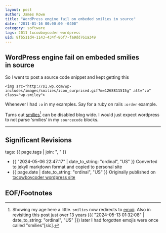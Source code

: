 ```yaml
---
layout: post
author: James Rowe
title: "WordPress engine fail on embeded smilies in source"
date: "2011-01-16 00:00:00 -0400"
category: software
tags: 2011 txcowboycoder wordpress
uid: 8fb511d4-1143-434f-86f7-fa9dd761a349
---
```


## WordPress engine fail on embeded smilies in source

So I went to post a source code snippet and kept getting this

```
<img src="http://s1.wp.com/wp-includes/images/smilies/icon_surprised.gif?m=1268811515g" alt=":o" class="wp-smiley">
```

Whenever I had `:o` in my examples. Say for a ruby on rails `:order` example.

Turns out [smilies](http://en.support.wordpress.com/smilies/)[^emojii] can be disabled blog wide. I would just expect wordpress to not parse ‘smilies’ in my `sourcecode` blocks.

---

## Significant Revisions

tags: {{ page.tags | join: ", " }} <!-- todo move this somewhere -->

- {{ "2024-05-06 22:47:17" | date_to_string: "ordinal", "US" }} Converted to jekyll markdown format and copied to personal site
- {{ page.date | date_to_string: "ordinal", "US" }} Originally published on [txcowboycoder wordpress site](https://txcowboycoder.wordpress.com/2011/01/16/wordpress-engine-fail-on-embeded-smilies-in-source/)

## EOF/Footnotes

[^emojii]: Showing my age here a little. `smilies` now redirects to [emoji](https://wordpress.com/support/emoji/). Also in revisiting this post just over 13 years ({{ "2024-05-13 01:32:08" | date_to_string: "ordinal", "US" }}) later I had forgotten emojis were once called "smilies"\[sic\].

[^draft]: Initial `md` Generated using <https://github.com/jsr6720/wordpress-html-scraper-to-md>

    Original Wordpress categories: ['Misc']

    Original Wordpress tags: "Misc", "parse", "smilies", "wordpress engine"

    Original Wordpress comments: <a href="https://txcowboycoder.wordpress.com/2011/01/16/wordpress-engine-fail-on-embeded-smilies-in-source/#comments">1 Comment</a>
